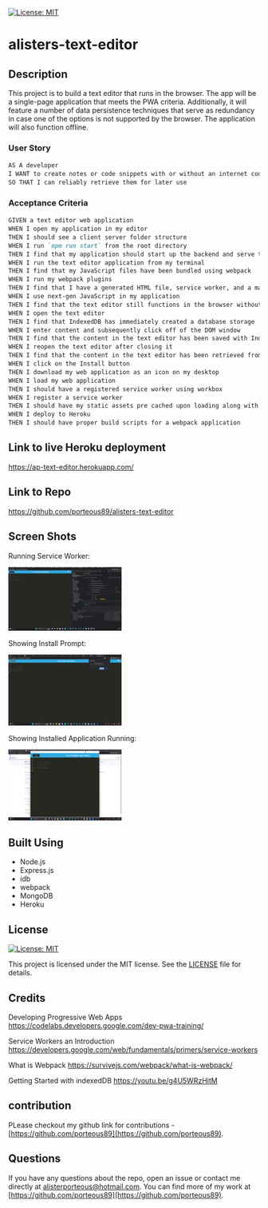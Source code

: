 [![License: MIT](https://img.shields.io/badge/License-MIT-yellow.svg)](https://opensource.org/licenses/MIT)
# alisters-text-editor

## Description
This project is to build a text editor that runs in the browser. The app will be a single-page application that meets the PWA criteria. Additionally, it will feature a number of data persistence techniques that serve as redundancy in case one of the options is not supported by the browser. The application will also function offline.

### User Story
```md
AS A developer
I WANT to create notes or code snippets with or without an internet connection
SO THAT I can reliably retrieve them for later use
```
### Acceptance Criteria
```md
GIVEN a text editor web application
WHEN I open my application in my editor
THEN I should see a client server folder structure
WHEN I run `npm run start` from the root directory
THEN I find that my application should start up the backend and serve the client
WHEN I run the text editor application from my terminal
THEN I find that my JavaScript files have been bundled using webpack
WHEN I run my webpack plugins
THEN I find that I have a generated HTML file, service worker, and a manifest file
WHEN I use next-gen JavaScript in my application
THEN I find that the text editor still functions in the browser without errors
WHEN I open the text editor
THEN I find that IndexedDB has immediately created a database storage
WHEN I enter content and subsequently click off of the DOM window
THEN I find that the content in the text editor has been saved with IndexedDB
WHEN I reopen the text editor after closing it
THEN I find that the content in the text editor has been retrieved from our IndexedDB
WHEN I click on the Install button
THEN I download my web application as an icon on my desktop
WHEN I load my web application
THEN I should have a registered service worker using workbox
WHEN I register a service worker
THEN I should have my static assets pre cached upon loading along with subsequent pages and static assets
WHEN I deploy to Heroku
THEN I should have proper build scripts for a webpack application
```
## Link to live Heroku deployment
https://ap-text-editor.herokuapp.com/

## Link to Repo
https://github.com/porteous89/alisters-text-editor

## Screen Shots

Running Service Worker:

<img src="assets\service-worker.png" width= 45% >

Showing Install Prompt:

<img src="assets\install-prompt.png" width= 45% >

Showing Installed Application Running:

<img src="assets\installed-app.png" width= 45% >

## Built Using
- Node.js
- Express.js
- idb
- webpack
- MongoDB
- Heroku

## License
 [![License: MIT](https://img.shields.io/badge/License-MIT-yellow.svg)](https://opensource.org/licenses/MIT)
 
This project is licensed under the MIT license. See the [LICENSE](https://opensource.org/licenses/MIT) file for details.

## Credits

Developing Progressive Web Apps
https://codelabs.developers.google.com/dev-pwa-training/

Service Workers an Introduction
https://developers.google.com/web/fundamentals/primers/service-workers

What is Webpack
https://survivejs.com/webpack/what-is-webpack/

Getting Started with indexedDB
https://youtu.be/g4U5WRzHitM

## contribution
PLease checkout my github link for contributions -  [https://github.com/porteous89](https://github.com/porteous89).

## Questions
If you have any questions about the repo, open an issue or contact me directly at alisterporteous@hotmail.com. You can find more of my work at [https://github.com/porteous89](https://github.com/porteous89).

